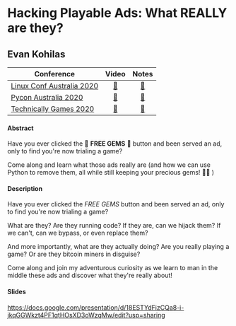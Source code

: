 # Hacking Playable Ads: What REALLY are they?

## Evan Kohilas

| Conference | Video | Notes |
|------------|:-----:|:-----:|
| [Linux Conf Australia 2020](https://lca2020.linux.org.au/) | [🔗](https://www.youtube.com/watch?v=euG2yr2nXO4) | [🔗](https://web.archive.org/web/20200812083335/https://lca2020.linux.org.au/schedule/presentation/102/) |
| [Pycon Australia 2020](https://2020.pycon.org.au/) | [🔗](https://www.youtube.com/watch?v=c5QIPbrk92Q) | [🔗](https://2020.pycon.org.au/program/8TA7ZA/) |
| [Technically Games 2020](https://2020.technicallygames.com.au/) | [🔗](https://www.youtube.com/watch?v=ROJKVGj_mYc) | [🔗](https://2020.technicallygames.com.au/talks/hacking-playable-ads-what-really-are-they/) |

#### Abstract
Have you ever clicked the 💎 **FREE GEMS** 💎 button and been served an ad, only to find you're now trialing a game?

Come along and learn what those ads really are (and how we can use Python to remove them, all while still keeping your precious gems! 💎😉 )

#### Description
Have you ever clicked the *FREE GEMS* button and been served an ad, only to find you're now trialing a game?

What are they? Are they running code? 
If they are, can we hijack them?
If we can't, can we bypass, or even replace them?

And more importantly, what are they actually doing?
Are you really playing a game? Or are they bitcoin miners in disguise?

Come along and join my adventurous curiosity as we learn to man in the middle these ads and discover what they're really about!

#### Slides
https://docs.google.com/presentation/d/18ESTYdFizCQa8-i-jkqGGWkzt4PF1qtHOsXD3oWzqMw/edit?usp=sharing

